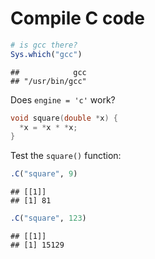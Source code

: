 # Compile C code


``` r
# is gcc there?
Sys.which("gcc")
```

```
##            gcc 
## "/usr/bin/gcc"
```

Does `engine = 'c'` work?


``` c
void square(double *x) {
  *x = *x * *x;
}
```

Test the `square()` function:


``` r
.C("square", 9)
```

```
## [[1]]
## [1] 81
```

``` r
.C("square", 123)
```

```
## [[1]]
## [1] 15129
```

